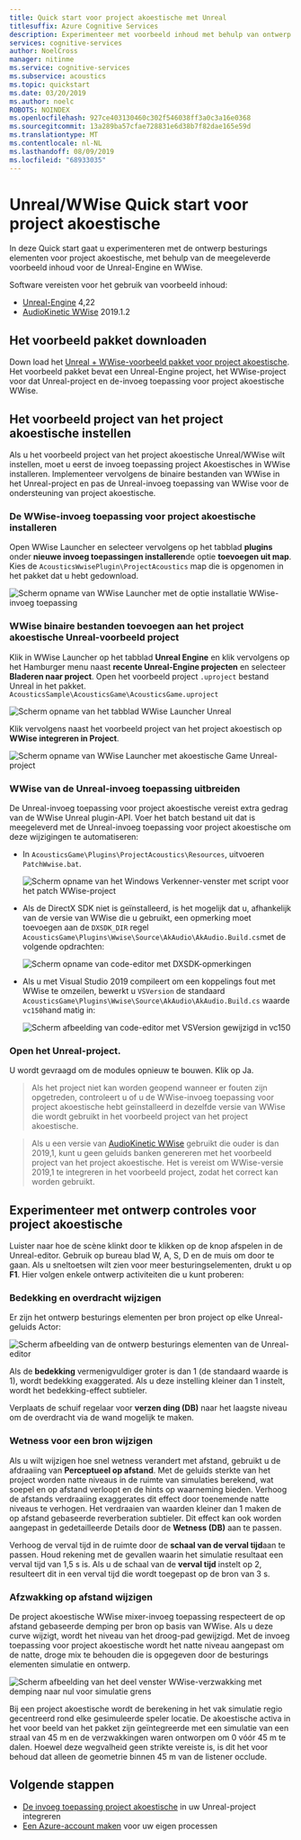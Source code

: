 ```yaml
---
title: Quick start voor project akoestische met Unreal
titlesuffix: Azure Cognitive Services
description: Experimenteer met voorbeeld inhoud met behulp van ontwerp besturings elementen voor project akoestische in Unreal en WWise en implementeer het op Windows Desktop.
services: cognitive-services
author: NoelCross
manager: nitinme
ms.service: cognitive-services
ms.subservice: acoustics
ms.topic: quickstart
ms.date: 03/20/2019
ms.author: noelc
ROBOTS: NOINDEX
ms.openlocfilehash: 927ce403130460c302f546038ff3a0c3a16e0368
ms.sourcegitcommit: 13a289ba57cfae728831e6d38b7f82dae165e59d
ms.translationtype: MT
ms.contentlocale: nl-NL
ms.lasthandoff: 08/09/2019
ms.locfileid: "68933035"
---
```

# <a name="project-acoustics-unrealwwise-quickstart"></a>Unreal/WWise Quick start voor project akoestische
In deze Quick start gaat u experimenteren met de ontwerp besturings elementen voor project akoestische, met behulp van de meegeleverde voorbeeld inhoud voor de Unreal-Engine en WWise.

Software vereisten voor het gebruik van voorbeeld inhoud:
* [Unreal-Engine](https://www.unrealengine.com/) 4,22
* [AudioKinetic WWise](https://www.audiokinetic.com/products/wwise/) 2019.1.2

## <a name="download-the-sample-package"></a>Het voorbeeld pakket downloaden
Down load het [Unreal + WWise-voorbeeld pakket voor project akoestische](https://www.microsoft.com/download/details.aspx?id=58090). Het voorbeeld pakket bevat een Unreal-Engine project, het WWise-project voor dat Unreal-project en de-invoeg toepassing voor project akoestische WWise.

## <a name="set-up-the-project-acoustics-sample-project"></a>Het voorbeeld project van het project akoestische instellen
Als u het voorbeeld project van het project akoestische Unreal/WWise wilt instellen, moet u eerst de invoeg toepassing project Akoestisches in WWise installeren. Implementeer vervolgens de binaire bestanden van WWise in het Unreal-project en pas de Unreal-invoeg toepassing van WWise voor de ondersteuning van project akoestische.

### <a name="install-the-project-acoustics-wwise-plugin"></a>De WWise-invoeg toepassing voor project akoestische installeren
Open WWise Launcher en selecteer vervolgens op het tabblad **plugins** onder **nieuwe invoeg toepassingen installeren**de optie **toevoegen uit map**. Kies de `AcousticsWwisePlugin\ProjectAcoustics` map die is opgenomen in het pakket dat u hebt gedownload.

![Scherm opname van WWise Launcher met de optie installatie WWise-invoeg toepassing](media/wwise-install-new-plugin.png)

### <a name="add-wwise-binaries-to-the-project-acoustics-unreal-sample-project"></a>WWise binaire bestanden toevoegen aan het project akoestische Unreal-voorbeeld project
Klik in WWise Launcher op het tabblad **Unreal Engine** en klik vervolgens op het Hamburger menu naast **recente Unreal-Engine projecten** en selecteer **Bladeren naar project**. Open het voorbeeld project `.uproject` bestand Unreal in het pakket. `AcousticsSample\AcousticsGame\AcousticsGame.uproject`

![Scherm opname van het tabblad WWise Launcher Unreal](media/wwise-unreal-tab.png)

Klik vervolgens naast het voorbeeld project van het project akoestisch op **WWise integreren in Project**.

![Scherm opname van WWise Launcher met akoestische Game Unreal-project](media/wwise-acoustics-game-project.png)

### <a name="extend-wwises-unreal-plugin-functionality"></a>WWise van de Unreal-invoeg toepassing uitbreiden
De Unreal-invoeg toepassing voor project akoestische vereist extra gedrag van de WWise Unreal plugin-API. Voer het batch bestand uit dat is meegeleverd met de Unreal-invoeg toepassing voor project akoestische om deze wijzigingen te automatiseren:
* In `AcousticsGame\Plugins\ProjectAcoustics\Resources`, uitvoeren `PatchWwise.bat`.

    ![Scherm opname van het Windows Verkenner-venster met script voor het patch WWise-project](media/patch-wwise-script.png)

* Als de DirectX SDK niet is geïnstalleerd, is het mogelijk dat u, afhankelijk van de versie van WWise die u gebruikt, een opmerking moet toevoegen aan de `DXSDK_DIR` regel `AcousticsGame\Plugins\Wwise\Source\AkAudio\AkAudio.Build.cs`met de volgende opdrachten:

    ![Scherm opname van code-editor met DXSDK-opmerkingen](media/directx-sdk-comment.png)

* Als u met Visual Studio 2019 compileert om een koppelings fout met WWise te omzeilen, bewerkt u `VSVersion` de standaard `AcousticsGame\Plugins\Wwise\Source\AkAudio\AkAudio.Build.cs` waarde `vc150`hand matig in:

    ![Scherm afbeelding van code-editor met VSVersion gewijzigd in vc150](media/vsversion-comment.png)

### <a name="open-the-unreal-project"></a>Open het Unreal-project. 
U wordt gevraagd om de modules opnieuw te bouwen. Klik op Ja.

>Als het project niet kan worden geopend wanneer er fouten zijn opgetreden, controleert u of u de WWise-invoeg toepassing voor project akoestische hebt geïnstalleerd in dezelfde versie van WWise die wordt gebruikt in het voorbeeld project van het project akoestische.

>Als u een versie van [AudioKinetic WWise](https://www.audiokinetic.com/products/wwise/) gebruikt die ouder is dan 2019,1, kunt u geen geluids banken genereren met het voorbeeld project van het project akoestische.  Het is vereist om WWise-versie 2019,1 te integreren in het voorbeeld project, zodat het correct kan worden gebruikt.

## <a name="experiment-with-project-acoustics-design-controls"></a>Experimenteer met ontwerp controles voor project akoestische
Luister naar hoe de scène klinkt door te klikken op de knop afspelen in de Unreal-editor. Gebruik op bureau blad W, A, S, D en de muis om door te gaan. Als u sneltoetsen wilt zien voor meer besturingselementen, drukt u op **F1**. Hier volgen enkele ontwerp activiteiten die u kunt proberen:

### <a name="modify-occlusion-and-transmission"></a>Bedekking en overdracht wijzigen
Er zijn het ontwerp besturings elementen per bron project op elke Unreal-geluids Actor:

![Scherm afbeelding van de ontwerp besturings elementen van de Unreal-editor](media/demo-scene-sound-source-design-controls.png)

Als de **bedekking** vermenigvuldiger groter is dan 1 (de standaard waarde is 1), wordt bedekking exaggerated. Als u deze instelling kleiner dan 1 instelt, wordt het bedekking-effect subtieler.

Verplaats de schuif regelaar voor **verzen ding (DB)** naar het laagste niveau om de overdracht via de wand mogelijk te maken. 

### <a name="modify-wetness-for-a-source"></a>Wetness voor een bron wijzigen
Als u wilt wijzigen hoe snel wetness verandert met afstand, gebruikt u de afdraaiing van **Perceptueel op afstand**. Met de geluids sterkte van het project worden natte niveaus in de ruimte van simulaties berekend, wat soepel en op afstand verloopt en de hints op waarneming bieden. Verhoog de afstands verdraaiing exaggerates dit effect door toenemende natte niveaus te verhogen. Het verdraaien van waarden kleiner dan 1 maken de op afstand gebaseerde reverberation subtieler. Dit effect kan ook worden aangepast in gedetailleerde Details door de **Wetness (DB)** aan te passen.

Verhoog de verval tijd in de ruimte door de **schaal van de verval tijd**aan te passen. Houd rekening met de gevallen waarin het simulatie resultaat een verval tijd van 1,5 s is. Als u de schaal van de **verval tijd** instelt op 2, resulteert dit in een verval tijd die wordt toegepast op de bron van 3 s.

### <a name="modify-distance-based-attenuation"></a>Afzwakking op afstand wijzigen
De project akoestische WWise mixer-invoeg toepassing respecteert de op afstand gebaseerde demping per bron op basis van WWise. Als u deze curve wijzigt, wordt het niveau van het droog-pad gewijzigd. Met de invoeg toepassing voor project akoestische wordt het natte niveau aangepast om de natte, droge mix te behouden die is opgegeven door de besturings elementen simulatie en ontwerp.

![Scherm afbeelding van het deel venster WWise-verzwakking met demping naar nul voor simulatie grens](media/demo-sounds-attenuation.png)

Bij een project akoestische wordt de berekening in het vak simulatie regio gecentreerd rond elke gesimuleerde speler locatie. De akoestische activa in het voor beeld van het pakket zijn geïntegreerde met een simulatie van een straal van 45 m en de verzwakkingen waren ontworpen om 0 vóór 45 m te dalen. Hoewel deze wegvalheid geen strikte vereiste is, is dit het voor behoud dat alleen de geometrie binnen 45 m van de listener occlude.

## <a name="next-steps"></a>Volgende stappen
* [De invoeg toepassing project akoestische](unreal-integration.md) in uw Unreal-project integreren
* [Een Azure-account maken](create-azure-account.md) voor uw eigen processen


